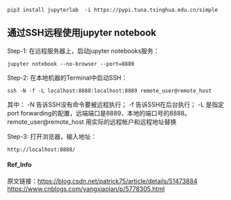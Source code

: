 ```
pip3 install jupyterlab  -i https://pypi.tuna.tsinghua.edu.cn/simple

```

## 通过SSH远程使用jupyter notebook
Step-1: 在远程服务器上，启动jupyter notebooks服务：
```
jupyter notebook --no-browser --port=8889
```
Step-2: 在本地机器的Terminal中启动SSH：
```
ssh -N -f -L localhost:8888:localhost:8889 remote_user@remote_host
```
其中： -N 告诉SSH没有命令要被远程执行； -f 告诉SSH在后台执行； -L 是指定port forwarding的配置，远端端口是8889，本地的端口号的8888。remote_user@remote_host 用实际的远程帐户和远程地址替换

Step-3: 打开浏览器，输入地址：
```
http://localhost:8888/
```

#### Ref_Info 
原文链接：https://blog.csdn.net/patrick75/article/details/51473884
https://www.cnblogs.com/yangxiaolan/p/5778305.html